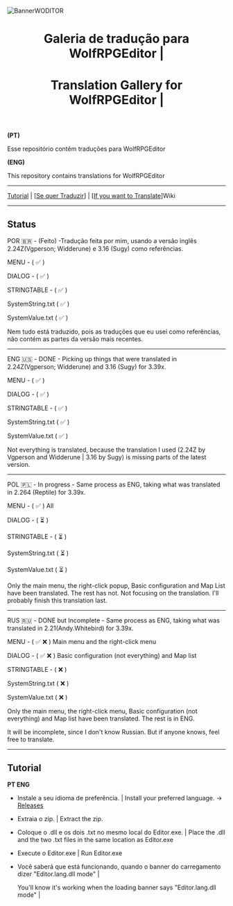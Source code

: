 ![BannerWODITOR](https://github.com/user-attachments/assets/e2d1f1ab-113e-440a-9391-6e9e5d0ad7de)

<header>



# Galeria de tradução para WolfRPGEditor |
# Translation Gallery for WolfRPGEditor  | 


</header>


**(PT)**

Esse repositório contêm traduções para WolfRPGEditor


**(ENG)**

This repository contains translations for WolfRPGEditor

---

[Tutorial](https://github.com/WoditorTrans2000/WoditorTranslationGallery#tutorial) | [[Se quer Traduzir](https://github.com/WoditorTrans2000/WoditorTranslationGallery/wiki/Como-traduzir%3F(PT))] | [[If you want to Translate](https://github.com/WoditorTrans2000/WoditorTranslationGallery/wiki/If-you-want-to-Translate-(ING))]Wiki

---

## Status 

POR 🇧🇷 - (Feito) -Tradução feita por mim, usando a versão inglês 2.24Z(Vgperson; Widderune) e 3.16 (Sugy) como referências.

MENU - ( :white_check_mark: ) 

DIALOG - ( :white_check_mark: )

STRINGTABLE - ( :white_check_mark: )

SystemString.txt ( :white_check_mark: )

SystemValue.txt ( :white_check_mark: )

Nem tudo está traduzido, pois as traduções que eu usei como referências, não contém as partes da versão mais recentes.

---

ENG 🇺🇸 - DONE - Picking up things that were translated in 2.24Z(Vgperson; Widderune) and 3.16 (Sugy) for 3.39x.

MENU - ( :white_check_mark: )

DIALOG - ( :white_check_mark: ) 

STRINGTABLE - ( :white_check_mark: )

SystemString.txt ( :white_check_mark: )

SystemValue.txt ( :white_check_mark: )

Not everything is translated, because the translation I used (2.24Z by Vgperson and Widderune | 3.16 by Sugy) is missing parts of the latest version.

---

POL 🇵🇱 - In progress - Same process as ENG, taking what was translated in 2.264 (Reptile) for 3.39x.

MENU - ( :white_check_mark: ) All

DIALOG - ( ⏳ )

STRINGTABLE - ( ⏳ )

SystemString.txt ( ⏳ )

SystemValue.txt ( ⏳ )

Only the main menu, the right-click popup, Basic configuration and Map List have been translated. The rest has not.
Not focusing on the translation. I'll probably finish this translation last.

---

RUS 🇷🇺 - DONE but Incomplete - Same process as ENG, taking what was translated in 2.21(Andy.Whitebird) for 3.39x.


MENU - ( :white_check_mark: :x: ) Main menu and the right-click menu

DIALOG - ( :white_check_mark: :x: ) Basic configuration (not everything) and Map list

STRINGTABLE - ( :x: )

SystemString.txt ( :x: )

SystemValue.txt ( :x: )

Only the main menu, the right-click menu, Basic configuration (not everything) and Map list have been translated. The rest is in ENG.

It will be incomplete, since I don't know Russian. But if anyone knows, feel free to translate.

---

## Tutorial

**PT ENG**

* Instale a seu idioma de preferência. | Install your preferred language. -> [Releases](https://github.com/WoditorTrans2000/WoditorTranslationGallery/releases)



* Extraia o zip. | Extract the zip.

* Coloque o .dll e os dois .txt no mesmo local do Editor.exe. | Place the .dll and the two .txt files in the same location as Editor.exe



* Execute o Editor.exe | Run Editor.exe

* Você saberá que está funcionando, quando o banner do carregamento dizer "Editor.lang.dll mode" |

  You'll know it's working when the loading banner says "Editor.lang.dll mode" |
